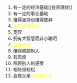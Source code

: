 1. 有一定的经济基础[[投资理财]]
2. 有一定的事业基础
3. 懂得坚持也懂得放弃
4. <font color="#ffff00">勇于承担责任</font>
5. 宽容
6. 拥有大智慧而非小聪明
7. <font color="#ffff00">言行一致</font>
8. 懂得照顾别人
9. 有风度
10. 照顾别人的感受
11. 相处很轻松
12. 会做父亲<font color="#ffff00">也会做儿子</font>